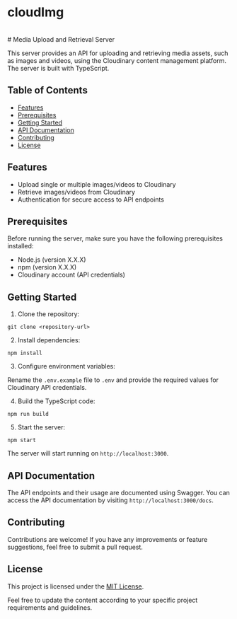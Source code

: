 # cloudImg
<br/>
# Media Upload and Retrieval Server

This server provides an API for uploading and retrieving media assets, such as images and videos, using the Cloudinary content management platform. The server is built with TypeScript.

## Table of Contents

- [Features](#features)
- [Prerequisites](#prerequisites)
- [Getting Started](#getting-started)
- [API Documentation](#api-documentation)
- [Contributing](#contributing)
- [License](#license)

## Features

- Upload single or multiple images/videos to Cloudinary
- Retrieve images/videos from Cloudinary
- Authentication for secure access to API endpoints

## Prerequisites

Before running the server, make sure you have the following prerequisites installed:

- Node.js (version X.X.X)
- npm (version X.X.X)
- Cloudinary account (API credentials)

## Getting Started

1. Clone the repository:

```
git clone <repository-url>
```

2. Install dependencies:

```
npm install
```

3. Configure environment variables:

Rename the `.env.example` file to `.env` and provide the required values for Cloudinary API credentials.

4. Build the TypeScript code:

```
npm run build
```

5. Start the server:

```
npm start
```

The server will start running on `http://localhost:3000`.

## API Documentation

The API endpoints and their usage are documented using Swagger. You can access the API documentation by visiting `http://localhost:3000/docs`.

## Contributing

Contributions are welcome! If you have any improvements or feature suggestions, feel free to submit a pull request.

## License

This project is licensed under the [MIT License](LICENSE).

Feel free to update the content according to your specific project requirements and guidelines.
